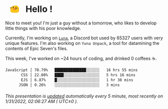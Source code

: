 <h1>   <img src="./spoink.gif" style="vertical-align:middle;" width="30px">   Hello ! </h1>

Nice to meet you! I'm just a guy without a tomorrow, who likes to develop little things with his poor knowledge.

Currently, I'm working on <a href='https://github.com/Asgarrrr/Luna'>`Luna`</a>, a Discord bot used by 65327 users with very unique features. I'm also working on `Yuna Unpack`, a tool for datamining the contents of Epic Seven's files.

This week, I've worked on ~24 hours of coding, and drinked 0 coffees ☕.

```
JavaScript │ 70.79%   ██████████████░░░░░░   16 hrs 55 mins
       CSS │ 22.08%   ████░░░░░░░░░░░░░░░░   5 hrs 16 mins
       EJS │ 6.87%    █░░░░░░░░░░░░░░░░░░░   1 hr 38 mins
      JSON │ 0.26%    ░░░░░░░░░░░░░░░░░░░░   3 mins
```

###### This presentation is [updated](https://github.com/Asgarrrr) automatically every 5 minute, most recently on 1/31/2022, 02:06:27 AM ( UTC±0 ).